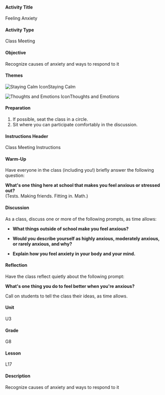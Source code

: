 #### Activity Title
Feeling Anxiety
#### Activity Type
Class Meeting
#### Objective
Recognize causes of anxiety and ways to respond to it
#### Themes
![Staying Calm Icon](http://v5cmservice.secondstep.org/MS3TP_IMAGES/SKILLS/SKILLS_SMALL_IMAGES/staying-calm-sm.png)Staying Calm
 
![Thoughts and Emotions Icon](http://v5cmservice.secondstep.org/MS3TP_IMAGES/SKILLS/SKILLS_SMALL_IMAGES/thoughts-and-emotions-sm.png)Thoughts and Emotions
 

#### Preparation
1. If possible, seat the class in a circle.
2. Sit where you can participate comfortably in the discussion.

#### Instructions Header
Class Meeting Instructions
#### Warm-Up
Have everyone in the class (including you!) briefly answer the following question: 

**What's one thing here at school that makes you feel anxious or stressed out?**<br/>
            (Tests. Making friends. Fitting in. Math.)
#### Discussion
As a class, discuss one or more of the following prompts, as time allows:


-  **What things outside of school make you feel anxious?**

-  **Would you describe yourself as highly anxious, moderately anxious, or rarely anxious, and why?**

-  **Explain how you feel anxiety in your body and your mind.**
#### Reflection
Have the class reflect quietly about the following prompt:

**What's one thing you do to feel better when you're anxious?**

Call on students to tell the class their ideas, as time allows.
#### Unit
U3
#### Grade
G8
#### Lesson
L17
#### Description
Recognize causes of anxiety and ways to respond to it
